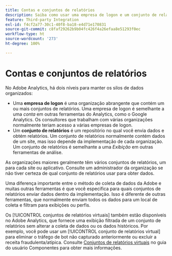 ```yaml
---
title: Contas e conjuntos de relatórios
description: Saiba como usar uma empresa de logon e um conjunto de relatórios para manter os silos de dados organizados no Adobe Analytics.
feature: Third-party Integration
exl-id: f4cf2a77-30c1-40f8-ba18-e4d71e170831
source-git-commit: c8faf29262b9b04fc426f4a26efaa8e51293f0ec
workflow-type: ht
source-wordcount: '273'
ht-degree: 100%

---
```


# Contas e conjuntos de relatórios

No Adobe Analytics, há dois níveis para manter os silos de dados organizados:

* Uma **empresa de logon** é uma organização abrangente que contém um ou mais conjuntos de relatórios. Uma empresa de logon é semelhante a uma *conta* em outras ferramentas do Analytics, como o Google Analytics. Os consultores que trabalham com várias organizações normalmente teriam acesso a várias empresas de logon.
* Um **conjunto de relatórios** é um repositório no qual você envia dados e obtém relatórios. Um conjunto de relatórios normalmente contém dados de um site, mas isso depende da implementação de cada organização. Um conjunto de relatórios é semelhante a uma *Exibição* em outras ferramentas de análise.

As organizações maiores geralmente têm vários conjuntos de relatórios, um para cada site ou aplicativo. Consulte um administrador da organização se não tiver certeza de qual conjunto de relatórios usar para obter dados.

Uma diferença importante entre o método de coleta de dados da Adobe e muitas outras ferramentas é que você especifica para quais conjuntos de relatórios enviar dados dentro da implementação. Isso é diferente de outras ferramentas, que normalmente enviam todos os dados para um local de coleta e filtram para exibições ou perfis.

Os [!UICONTROL conjuntos de relatórios virtuais] também estão disponíveis no Adobe Analytics, que fornece uma exibição filtrada de um conjunto de relatórios sem alterar a coleta de dados ou os dados históricos. Por exemplo, você pode usar um [!UICONTROL conjunto de relatórios virtual] para eliminar o tráfego de bot não capturado anteriormente ou excluir a receita fraudulenta/atípica. Consulte [Conjuntos de relatórios virtuais](/help/components/vrs/vrs-about.md) no guia do usuário Componentes para obter mais informações.
